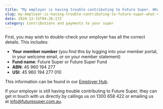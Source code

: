 ```yaml
---
title: "My employer is having trouble contributing to Future Super. What can I do?"
slug: my-employer-is-having-trouble-contributing-to-future-super-what-can-i-do
date: 2020-12-15T04:26:17Z
category: Contributions and payments to your super
---
```


First, you may wish to double-check your employer has all the correct details. This includes:

*   **Your** **member number** (you find this by logging into your member portal, in your welcome email, or on your member statement)
*   **Fund name**: Future Super or Future Super Fund
*   **ABN**: 45 960 194 277
*   **USI**: 45 960 194 277 010

This information can be found in our [Employer Hub](https://www.futuresuper.com.au/employers). 

If your employer is still having trouble contributing to Future Super, they can get in touch with us directly by callings us on 1300 658 422 or emailing us at [info@futuresuper.com.au](mailto:info@futuresuper.com.au).
